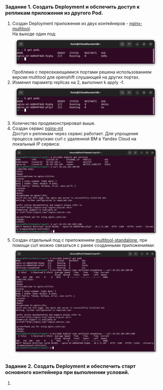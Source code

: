 ### Задание 1. Создать Deployment и обспечить доступ к репликам приложения из другого Pod.  
1. Создан Deployment приложения из двух контейнеров - [nginx-multitool](deployments/nginx-multitool.yaml).  
На выходе один под:  
![1](img/kuber03_01.png)  
Проблема с пересекающимися портами решена использованием версии multitool для openshift слушающей на других портах.  
2. Изменил параметр replicas на 2, выполнил k apply -f.  
![2](img/kuber03_02.png)  
3. Количество продемонстрировал выше.  
4. Создан сервис [nginx-mt](services/nginx-multitool.yaml)  
Доступ к репликам через сервис работает. Для упрощения процесса запускаю curl с удаленной ВМ в Yandex Cloud на локальный IP сервиса:  
![service](img/kuber03_03.png)  
5. Создан отдельный под с приложением [multitool-standalone](pods/multitool.yaml), при помощи curl можно связаться с ранее созданными приложениями:  
![pod-services](img/kuber03_04.png)  

### Задание 2. Создать Deployment и обеспечить старт основного контейнера при выполнении условий.  
1. 

